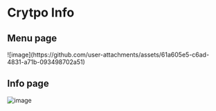 # Crytpo Info
<h2>Menu page</h2>
![image](https://github.com/user-attachments/assets/61a605e5-c6ad-4831-a71b-093498702a51)

<h2>Info page</h2>

![image](https://github.com/user-attachments/assets/e2e1082e-c615-4c1a-aa19-45f0040c1a67)
